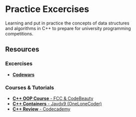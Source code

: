 # **Practice Excercises**

Learning and put in practice the concepts of data structures  
 and algorithms in C++ to prepare for university programming  
 competitions.

## **Resources**

### Excercises

* [**Codewars**](https://www.codewars.com/users/Gld3n30)

### Courses & Tutorials

* [**C++ OOP Course** - FCC & CodeBeauty](https://www.youtube.com/watch?v=wN0x9eZLix4)
* [**C++ Containers** - Javdx9 (OneLoneCoder)](https://www.youtube.com/watch?v=6OoSgY6NVVk)
* [**C++ Review** - Codecademy](https://www.codecademy.com/courses/learn-c-plus-plus)

